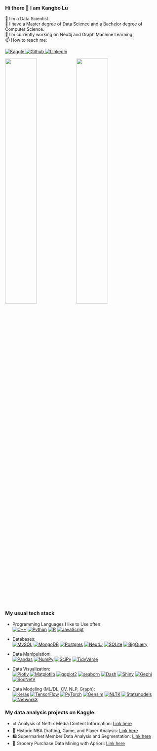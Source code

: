### Hi there 👋 I am Kangbo Lu

🔭 I’m a Data Scientist.  
📘 I have a Master degree of Data Science and a Bachelor degree of Computer Science.  
🌱 I’m currently working on Neo4j and Graph Machine Learning.  
📫 How to reach me: 
<p>
  <a href="https://www.kaggle.com/agilesifaka" target="_blank">
    <img alt="Kaggle" src="https://img.shields.io/badge/Kaggle-blue?&style=flat-square&logoColor=white" />
  </a> 
  <a href="https://github.com/KangboLu" target="_blank">
    <img alt="Github" src="https://img.shields.io/badge/GitHub-%2312100E.svg?&style=flat-square&logo=Github&logoColor=white" />
  </a> 
  <a href="https://www.linkedin.com/in/kangbolu" target="_blank">
    <img alt="LinkedIn" src="https://img.shields.io/badge/linkedin-%230077B5.svg?&style=flat-square&logo=linkedin&logoColor=white" />
  </a> 
</p>


<p align = "left">
  <img src = "https://github-readme-stats.vercel.app/api?username=KangboLu&show_icons=true&include_all_commits=true" width=45%>
  <img src = "https://github-readme-streak-stats.herokuapp.com?user=KangboLu" width=45%>
</p>

### My usual tech stack
- Programming Languages I like to Use often:  
<a href="https://www.cplusplus.com/" target="_blank">![C++](https://img.shields.io/badge/C++-%2300599C.svg?style=flat-square&logo=c%2B%2B&logoColor=white)</a>
<a href="https://www.python.org/" target="_blank">![Python](https://img.shields.io/badge/Python-3670A0?style=flat-square&logo=python&logoColor=ffdd54)</a>
<a href="https://www.r-project.org/" target="_blank">![R](https://img.shields.io/badge/R-%23276DC3.svg?style=flat-square&logo=r&logoColor=white)</a>
<a href="https://developer.mozilla.org/en-US/docs/Web/JavaScript" target="_blank">![JavaScript](https://img.shields.io/badge/Javascript-%23323330.svg?style=flat-square&logo=javascript&logoColor=%23F7DF1E)</a>

- Databases:  
<a href="https://www.mysql.com/" target="_blank">![MySQL](https://img.shields.io/badge/MySQL-%2300f.svg?style=flat-square&logo=mysql&logoColor=white)</a>
<a href="https://www.mongodb.com/" target="_blank">![MongoDB](https://img.shields.io/badge/MongoDB-%234ea94b.svg?style=flat-square&logo=mongodb&logoColor=white)</a>
<a href="https://www.postgresql.org/" target="_blank">![Postgres](https://img.shields.io/badge/Postgres-%23316192.svg?style=flat-square&logo=postgresql&logoColor=white)</a>
<a href="https://neo4j.com/" target="_blank">![Neo4J](https://img.shields.io/badge/Neo4j-008CC1?style=flat-square&logo=neo4j&logoColor=white)</a>
<a href="https://www.sqlite.org/" target="_blank">![SQLite](https://img.shields.io/badge/Sqlite-%2307405e.svg?style=flat-square&logo=sqlite&logoColor=white)</a>
<a href="https://cloud.google.com/bigquery" target="_blank">![BigQuery](https://img.shields.io/badge/BigQuery-blue?style=flat-square&logoColor=white)</a>

- Data Manipulation:  
<a href="https://pandas.pydata.org/" target="_blank">![Pandas](https://img.shields.io/badge/Pandas-%23150458.svg?style=flat-square&logo=pandas&logoColor=white)</a>
<a href="https://numpy.org/" target="_blank">![NumPy](https://img.shields.io/badge/Numpy-%23013243.svg?style=flat-square&logo=numpy&logoColor=white)</a>
<a href="https://scipy.org/" target="_blank">![SciPy](https://img.shields.io/badge/SciPy-%230C55A5.svg?style=flat-square&logo=scipy&logoColor=%white)</a>
<a href="https://www.tidyverse.org/" target="_blank">![TidyVerse](https://img.shields.io/badge/Tidyverse-blue?style=flat-square&logo=R&logoColor=white)</a>

- Data Visualization:  
<a href="https://plotly.com/" target="_blank">![Plotly](https://img.shields.io/badge/Plotly-%233F4F75.svg?style=flat-square&logo=plotly&logoColor=white)</a>
<a href="https://matplotlib.org/" target="_blank">![Matplotlib](https://img.shields.io/badge/matplotlib-blue?style=flat-square&logo=Python&logoColor=white)</a>
<a href="https://ggplot2.tidyverse.org/" target="_blank">![ggplot2](https://img.shields.io/badge/ggplot2-lightblue?style=flat-square&logo=R&logoColor=white)</a>
<a href="https://seaborn.pydata.org/" target="_blank">![seaborn](https://img.shields.io/badge/seaborn-lightgrey?style=flat-square&logo=Python&logoColor=white)</a>
<a href="https://plotly.com/dash/" target="_blank">![Dash](https://img.shields.io/badge/Dash-%33F4F75.svg?style=flat-square&logo=plotly&logoColor=white)</a>
<a href="https://shiny.rstudio.com/" target="_blank">![Shiny](https://img.shields.io/badge/Shiny-lightblue?style=flat-square&logo=R&logoColor=white)</a>
<a href="https://gephi.org/" target="_blank">![Gephi](https://img.shields.io/badge/Gephi-blue?style=flat-square&logoColor=white)</a>
<a href="https://socnetv.org/" target="_blank">![SocNetV](https://img.shields.io/badge/SocNetV-lightblue?style=flat-square&logoColor=white)</a>

- Data Modeling (ML/DL, CV, NLP, Graph):  
<a href="https://keras.io/" target="_blank">![Keras](https://img.shields.io/badge/Keras-%23D00000.svg?style=flat-square&logo=Keras&logoColor=white)</a>
<a href="https://www.tensorflow.org/" target="_blank">![TensorFlow](https://img.shields.io/badge/TensorFlow-%23FF6F00.svg?style=flat-square&logo=TensorFlow&logoColor=white)</a>
<a href="https://pytorch.org/" target="_blank">![PyTorch](https://img.shields.io/badge/PyTorch-%23EE4C2C.svg?style=flat-square&logo=PyTorch&logoColor=white)</a>
<a href="https://radimrehurek.com/gensim/" target="_blank">![Gensim](https://img.shields.io/badge/Gensim-brown?style=flat-square&logo=Python&logoColor=white)</a>
<a href="https://www.nltk.org/" target="_blank">![NLTK](https://img.shields.io/badge/NLTK-brown?style=flat-square&logo=Python&logoColor=white)</a>
<a href="https://www.statsmodels.org/stable/index.html/" target="_blank">![Statsmodels](https://img.shields.io/badge/Statsmodels-orange?style=flat-square&logo=Python&logoColor=white)</a>
<a href="https://networkx.org/" target="_blank">![NetworkX](https://img.shields.io/badge/NetworkX-lightblue?style=flat-square&logo=Python&logoColor=white)</a>

### My data analysis projects on Kaggle:
- 📊 Analysis of Netflix Media Content Information: [Link here](https://kaggle.com/agilesifaka/analysis-of-netflix-content-information)
- 🏀 Historic NBA Drafting, Game, and Player Analysis: [Link here](https://kaggle.com/agilesifaka/historic-nba-drafting-game-and-player-analysis)
- 🛍️ Supermarket Member Data Analysis and Segmentation: [Link here](https://kaggle.com/agilesifaka/supermarket-member-data-analysis-and-segmentation)
- 🛒 Grocery Purchase Data Mining with Apriori: [Link here](https://kaggle.com/agilesifaka/grocery-purchase-data-mining-with-apriori)
